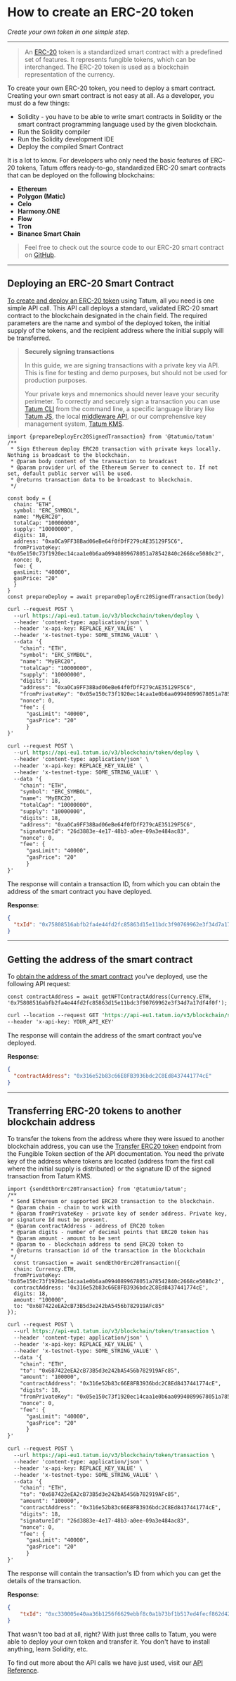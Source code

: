 # How to create an ERC-20 token

*Create your own token in one simple step.*

---

<!-- theme: info -->

>An [ERC-20](https://www.investopedia.com/news/what-erc20-and-what-does-it-mean-ethereum/) token is a standardized smart contract with a predefined set of features. It represents fungible tokens, which can be interchanged. The ERC-20 token is used as a blockchain representation of the currency.

To create your own ERC-20 token, you need to deploy a smart contract. Creating your own smart contract is not easy at all. As a developer, you must do a few things:

- Solidity - you have to be able to write smart contracts in Solidity or the smart contract programming language used by the given blockchain.
- Run the Solidity compiler
- Run the Solidity development IDE
- Deploy the compiled Smart Contract

It is a lot to know. For developers who only need the basic features of ERC-20 tokens, Tatum offers ready-to-go, standardized ERC-20 smart contracts that can be deployed on the following blockchains:

- **Ethereum**
- **Polygon (Matic)**
- **Celo**
- **Harmony.ONE**
- **Flow**
- **Tron**
- **Binance Smart Chain**

<!-- theme: success -->

>Feel free to check out the source code to our ERC-20 smart contract on [GitHub](https://github.com/tatumio/tatum-middleware/blob/master/src/contracts/token.sol).

---

## Deploying an ERC-20 Smart Contract

[To create and deploy an ERC-20 token](../docs/v3smartContracts/b3A6NDAxOTkzMjQ) using Tatum, all you need is one simple API call. This API call deploys a standard, validated ERC-20 smart contract to the blockchain designated in the chain field. The required parameters are the name and symbol of the deployed token, the initial supply of the tokens, and the recipient address where the initial supply will be transferred.

<!-- theme: warning -->

>**Securely signing transactions**
>
>In this guide, we are signing transactions with a private key via API. This is fine for testing and demo purposes, but should not be used for production purposes. 
>
>Your private keys and mnemonics should never leave your security perimeter. To correctly and securely sign a transaction you can use [Tatum CLI](https://github.com/tatumio/tatum-cli) from the command line, a specific language library like [Tatum JS](https://github.com/tatumio/tatum-js), the local [middleware API](https://github.com/tatumio/tatum-middleware), or our comprehensive key management system, [Tatum KMS](https://github.com/tatumio/tatum-kms).

```SDK
import {prepareDeployErc20SignedTransaction} from '@tatumio/tatum'
/**
 * Sign Ethereum deploy ERC20 transaction with private keys locally. Nothing is broadcast to the blockchain.
 * @param body content of the transaction to broadcast
 * @param provider url of the Ethereum Server to connect to. If not set, default public server will be used.
 * @returns transaction data to be broadcast to blockchain.
 */
 
const body = {
  chain: "ETH",
  symbol: "ERC_SYMBOL",
  name: "MyERC20",
  totalCap: "10000000",
  supply: "10000000",
  digits: 18,
  address: "0xa0Ca9FF38Bad06eBe64f0fDfF279cAE35129F5C6",
  fromPrivateKey: "0x05e150c73f1920ec14caa1e0b6aa09940899678051a78542840c2668ce5080c2",
  nonce: 0,
  fee: {
  gasLimit: "40000",
  gasPrice: "20"
  }
}
const prepareDeploy = await prepareDeployErc20SignedTransaction(body)
```
```REST API call with Private key
curl --request POST \
  --url https://api-eu1.tatum.io/v3/blockchain/token/deploy \
  --header 'content-type: application/json' \
  --header 'x-api-key: REPLACE_KEY_VALUE' \
  --header 'x-testnet-type: SOME_STRING_VALUE' \
  --data '{
    "chain": "ETH",
    "symbol": "ERC_SYMBOL",
    "name": "MyERC20",
    "totalCap": "10000000",
    "supply": "10000000",
    "digits": 18,
    "address": "0xa0Ca9FF38Bad06eBe64f0fDfF279cAE35129F5C6",
    "fromPrivateKey": "0x05e150c73f1920ec14caa1e0b6aa09940899678051a78542840c2668ce5080c2",
    "nonce": 0,
    "fee": {
      "gasLimit": "40000",
      "gasPrice": "20"
      }
}'
```
```REST API call with KMS
curl --request POST \
  --url https://api-eu1.tatum.io/v3/blockchain/token/deploy \
  --header 'content-type: application/json' \
  --header 'x-api-key: REPLACE_KEY_VALUE' \
  --header 'x-testnet-type: SOME_STRING_VALUE' \
  --data '{
    "chain": "ETH",
    "symbol": "ERC_SYMBOL",
    "name": "MyERC20",
    "totalCap": "10000000",
    "supply": "10000000",
    "digits": 18,
    "address": "0xa0Ca9FF38Bad06eBe64f0fDfF279cAE35129F5C6",
    "signatureId": "26d3883e-4e17-48b3-a0ee-09a3e484ac83",
    "nonce": 0,
    "fee": {
      "gasLimit": "40000",
      "gasPrice": "20"
      }
}'
```
The response will contain a transaction ID, from which you can obtain the address of the smart contract you have deployed.

**Response**:

```json
{
  "txId": "0x75808516abfb2fa4e44fd2fc85863d15e11bdc3f90769962e3f34d7a17df4f0f"
}
```

---

## Getting the address of the smart contract


To [obtain the address of the smart contract](../docs/v3smartContracts/b3A6MzA4OTI4Njk-get-erc-20-transactions-by-address) you've deployed, use the following API request:

```SDK
const contractAddress = await getNFTContractAddress(Currency.ETH, '0x75808516abfb2fa4e44fd2fc85863d15e11bdc3f90769962e3f34d7a17df4f0f');
```
```REST API call 
curl --location --request GET 'https://api-eu1.tatum.io/v3/blockchain/sc/address/ETH/0x75808516abfb2fa4e44fd2fc85863d15e11bdc3f90769962e3f34d7a17df4f0f' \
--header 'x-api-key: YOUR_API_KEY'
```

The response will contain the address of the smart contract you've deployed.

**Response**:
```json
{
  "contractAddress": "0x316e52b83c66E8FB3936bdc2C8Ed8437441774cE"
}
```

---

## Transferring ERC-20 tokens to another blockchain address

To transfer the tokens from the address where they were issued to another blockchain address, you can use the [Transfer ERC20 token](../docs/v3smartContracts/b3A6MzA4OTI4Njg-transfer-erc-20-token) endpoint from the Fungible Token section of the API documentation. You need the private key of the address where tokens are located (address from the first call where the initial supply is distributed) or the signature ID of the signed transaction from Tatum KMS.

```SDK
import {sendEthOrErc20Transaction} from '@tatumio/tatum';
/**
 * Send Ethereum or supported ERC20 transaction to the blockchain.
 * @param chain - chain to work with
 * @param fromPrivateKey - private key of sender address. Private key, or signature Id must be present.
 * @param contractAddress - address of ERC20 token
 * @param digits - number of decimal points that ERC20 token has
 * @param amount - amount to be sent
 * @param to - blockchain address to send ERC20 token to
 * @returns transaction id of the transaction in the blockchain
 */
  const transaction = await sendEthOrErc20Transaction({
  chain: Currency.ETH,
  fromPrivateKey: '0x05e150c73f1920ec14caa1e0b6aa09940899678051a78542840c2668ce5080c2',
  contractAddress: '0x316e52b83c66E8FB3936bdc2C8Ed8437441774cE',
  digits: 18,
  amount: "100000",
  to: "0x687422eEA2cB73B5d3e242bA5456b782919AFc85"
});
```
```REST API call with Private key
curl --request POST \
  --url https://api-eu1.tatum.io/v3/blockchain/token/transaction \
  --header 'content-type: application/json' \
  --header 'x-api-key: REPLACE_KEY_VALUE' \
  --header 'x-testnet-type: SOME_STRING_VALUE' \
  --data '{
    "chain": "ETH",
    "to": "0x687422eEA2cB73B5d3e242bA5456b782919AFc85",
    "amount": "100000",
    "contractAddress": "0x316e52b83c66E8FB3936bdc2C8Ed8437441774cE",
    "digits": 18,
    "fromPrivateKey": "0x05e150c73f1920ec14caa1e0b6aa09940899678051a78542840c2668ce5080c2",
    "nonce": 0,
    "fee": {
      "gasLimit": "40000",
      "gasPrice": "20"
      }
}'
```
```REST API call with KMS
curl --request POST \
  --url https://api-eu1.tatum.io/v3/blockchain/token/transaction \
  --header 'content-type: application/json' \
  --header 'x-api-key: REPLACE_KEY_VALUE' \
  --header 'x-testnet-type: SOME_STRING_VALUE' \
  --data '{
    "chain": "ETH",
    "to": "0x687422eEA2cB73B5d3e242bA5456b782919AFc85",
    "amount": "100000",
    "contractAddress": "0x316e52b83c66E8FB3936bdc2C8Ed8437441774cE",
    "digits": 18,
    "signatureId": "26d3883e-4e17-48b3-a0ee-09a3e484ac83",
    "nonce": 0,
    "fee": {
      "gasLimit": "40000",
      "gasPrice": "20"
      }
}'
```

The response will contain the transaction's ID from which you can get the details of the transaction.

**Response**:
```json
{
    "txId": "0xc330005e40aa36b1256f6629ebbf8c0a1b73bf1b517ed4fecf862d422b190ec3"
}
```

That wasn't too bad at all, right? With just three calls to Tatum, you were able to deploy your own token and transfer it. You don't have to install anything, learn Solidity, etc.

To find out more about the API calls we have just used, visit our [API Reference](../docs/v3smartContracts/YXBpOjI3OTgxNDI4-fungible-token).





















